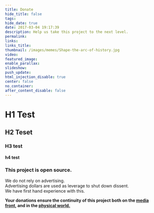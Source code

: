 ```yaml
---
title: Donate
hide_title: false
tags:
hide_date: true
date: 2017-03-04 19:17:39
description: Help us take this project to the next level.
permalink:
links:
links_title:
thumbnail: /images/memes/Shape-the-arc-of-history.jpg
video:
featured_image:
enable_parallax:
slideshow:
push_update:
html_injection_disable: true
center: false
no_container:
after_content_disable: false
---
```

# H1 Test
## H2 Teset
### H3 test
#### h4 test

### This project is open source.
We do not rely on advertising.<br/>
Advertising dollars are used as leverage to shut down dissent.<br/>
We have first hand experience with this.</p>

**Your donations ensure the continuity of this project both on the <a href="/project/StormCloudsGathering">media front</a>, and in the <a href="/project/pongovi">physical world.</a>**



